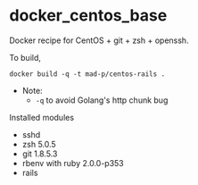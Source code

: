 docker_centos_base
==================

Docker recipe for CentOS + git + zsh + openssh.

To build,
```
docker build -q -t mad-p/centos-rails .
```
 * Note:
   * `-q` to avoid Golang's http chunk bug

Installed modules
 * sshd
 * zsh 5.0.5
 * git 1.8.5.3
 * rbenv with ruby 2.0.0-p353
 * rails
